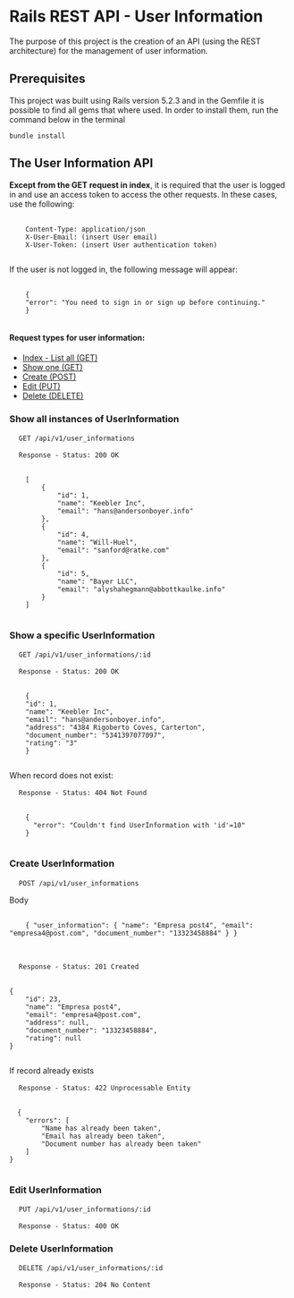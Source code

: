 <h1>Rails REST API - User Information</h1>

<p>The purpose of this project is the creation of an API (using the REST architecture) for the management of user information.</p>

<h2>Prerequisites</h2>
This project was built using Rails version 5.2.3 and in the Gemfile it is possible to find all gems that where used. In order to install them, run the command below in the terminal
<pre>
<code>bundle install</code>
</pre>

<h2>The User Information API</h2>
<p><strong>Except from the GET request in index</strong>, it is required that the user is logged in and use an access token to access the other requests. In these cases, use the following:</p>
<pre>
  <code>
    Content-Type: application/json
    X-User-Email: (insert User email)
    X-User-Token: (insert User authentication token)
  </code>
</pre>
<p>If the user is not logged in, the following message will appear:</p>
<pre>
  <code>
    {
    "error": "You need to sign in or sign up before continuing."
    }
  </code>
</pre>

<h4> Request types for user information:</h4>
<ul>
  <li><a href="#index">Index - List all (GET)</a></li>
  <li><a href="#show">Show one (GET)</a></li>
  <li><a href="#create">Create (POST)</a></li>
  <li><a href="#edit">Edit (PUT)</a></li>
  <li><a href="#destroy">Delete (DELETE)</a></li>
</ul>

<h3 id="index">Show all instances of UserInformation</h3>
<pre>
  <code>GET /api/v1/user_informations</code>
</pre>

<pre>
  <code>Response - Status: 200 OK</code>
</pre>
<pre>
  <code>
    [
        {
            "id": 1,
            "name": "Keebler Inc",
            "email": "hans@andersonboyer.info"
        },
        {
            "id": 4,
            "name": "Will-Huel",
            "email": "sanford@ratke.com"
        },
        {
            "id": 5,
            "name": "Bayer LLC",
            "email": "alyshahegmann@abbottkaulke.info"
        }
    ]
  </code>
</pre>


<h3 id="show">Show a specific UserInformation</h3>
<pre>
  <code>GET /api/v1/user_informations/:id</code>
</pre>

<pre>
  <code>Response - Status: 200 OK</code>
</pre>
<pre>
  <code>
    {
    "id": 1,
    "name": "Keebler Inc",
    "email": "hans@andersonboyer.info",
    "address": "4384 Rigoberto Coves, Carterton",
    "document_number": "5341397077097",
    "rating": "3"
    }
  </code>
</pre>

<p>When record does not exist:</p>
<pre>
  <code>Response - Status: 404 Not Found</code>
</pre>
<pre>
  <code>
    {
      "error": "Couldn't find UserInformation with 'id'=10"
    }
  </code>
</pre>

<h3 id="create">Create UserInformation</h3>
<pre>
  <code>POST /api/v1/user_informations</code>
</pre>

Body
<pre>
  <code>
    { "user_information": { "name": "Empresa post4", "email": "empresa4@post.com", "document_number": "13323458884" } }
  </code>
 </pre>
<pre>
  <code>Response - Status: 201 Created</code>
</pre>
<pre>
  <code>
{
    "id": 23,
    "name": "Empresa post4",
    "email": "empresa4@post.com",
    "address": null,
    "document_number": "13323458884",
    "rating": null
}
  </code>
</pre>

If record already exists
<pre>
  <code>Response - Status: 422 Unprocessable Entity</code>
</pre>
<pre>
  <code>
  {
    "errors": [
        "Name has already been taken",
        "Email has already been taken",
        "Document number has already been taken"
    ]
}
  </code>
</pre>

<h3 id="edit">Edit UserInformation</h3>
<pre>
  <code>PUT /api/v1/user_informations/:id</code>
</pre>
<pre>
  <code>Response - Status: 400 OK</code>
</pre>

<h3 id="destroy">Delete UserInformation</h3>
<pre>
  <code>DELETE /api/v1/user_informations/:id</code>
</pre>
<pre>
  <code>Response - Status: 204 No Content</code>
</pre>
